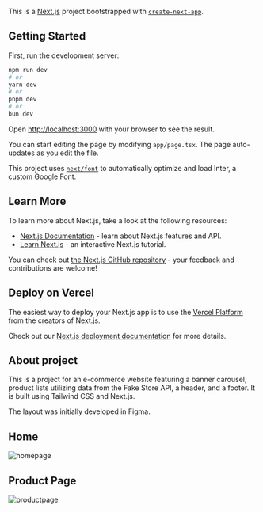 This is a [Next.js](https://nextjs.org/) project bootstrapped with [`create-next-app`](https://github.com/vercel/next.js/tree/canary/packages/create-next-app).

## Getting Started

First, run the development server:

```bash
npm run dev
# or
yarn dev
# or
pnpm dev
# or
bun dev
```

Open [http://localhost:3000](http://localhost:3000) with your browser to see the result.

You can start editing the page by modifying `app/page.tsx`. The page auto-updates as you edit the file.

This project uses [`next/font`](https://nextjs.org/docs/basic-features/font-optimization) to automatically optimize and load Inter, a custom Google Font.

## Learn More

To learn more about Next.js, take a look at the following resources:

- [Next.js Documentation](https://nextjs.org/docs) - learn about Next.js features and API.
- [Learn Next.js](https://nextjs.org/learn) - an interactive Next.js tutorial.

You can check out [the Next.js GitHub repository](https://github.com/vercel/next.js/) - your feedback and contributions are welcome!

## Deploy on Vercel

The easiest way to deploy your Next.js app is to use the [Vercel Platform](https://vercel.com/new?utm_medium=default-template&filter=next.js&utm_source=create-next-app&utm_campaign=create-next-app-readme) from the creators of Next.js.

Check out our [Next.js deployment documentation](https://nextjs.org/docs/deployment) for more details.

## About project

This is a project for an e-commerce website featuring a banner carousel, product lists utilizing data from the Fake Store API, a header, and a footer. It is built using Tailwind CSS and Next.js.

The layout was initially developed in Figma.

## Home

![homepage](https://github.com/MateusRanzani/niche-store-ecommerce/assets/92117219/03599262-80b8-4902-a174-a8a1d6a87a8d)

## Product Page

![productpage](https://github.com/MateusRanzani/niche-store-ecommerce/assets/92117219/7c3ec1bc-18f4-4e69-8316-26413279ba0f)
